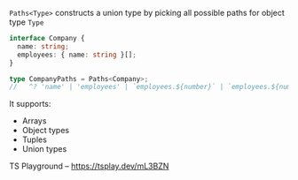 `Paths<Type>` constructs a union type by picking all possible paths for object type `Type`

```ts
interface Company {
  name: string;
  employees: { name: string }[];
}

type CompanyPaths = Paths<Company>;
//   ^? 'name' | 'employees' | `employees.${number}` | `employees.${number}.name`
```

It supports:

- Arrays
- Object types
- Tuples
- Union types

TS Playground – https://tsplay.dev/mL3BZN
